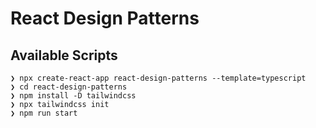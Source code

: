 # React Design Patterns

## Available Scripts

```
❯ npx create-react-app react-design-patterns --template=typescript
❯ cd react-design-patterns
❯ npm install -D tailwindcss
❯ npx tailwindcss init
❯ npm run start
```

